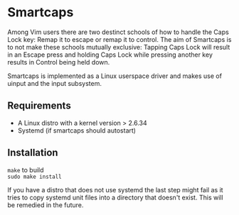 Smartcaps 
========= 

Among Vim users there are two destinct schools of how to handle the Caps Lock
key: Remap it to escape or remap it to control.  The aim of Smartcaps is to not
make these schools mutually exclusive: Tapping Caps Lock will result in an
Escape press and holding Caps Lock while pressing another key results in
Control being held down.

Smartcaps is implemented as a Linux userspace driver and makes use of uinput
and the input subsystem.

Requirements
------------
* A Linux distro with a kernel version > 2.6.34
* Systemd (if smartcaps should autostart)

Installation
------------
`make` to build  
`sudo make install`      

If you have a distro that does not use systemd the last step might fail as it
tries to copy systemd unit files into a directory that doesn't exist. This will
be remedied in the future.

